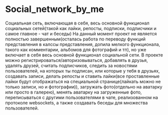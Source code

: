 # Social_network_by_me
Социальная сеть, включающая в себя, весь основной функционал социальных сетей(такой как лайки, репосты, подписки, подписчики и самое главное - чат и беседы) На данный момент проект не является полностью завершенным(осталась работа по переводу функций представления в калссы представления, допила мелкого функционала, такого как комментарии, альбомов для фотографий и тп), но уже включает в себя весь основной функционал социальной сети. В проекте можно регистрироваться/авторизовываться, добавлять в друзья, удалять друзей, считать подписчиков, следить за новостями пользователей, на которых ты подписан, или которые у тебя в друзьях, создавать записи, делать репосты и ставить лайки(все проставленные лайки будут отображаться на специальной странице(лайкать можно не только записи, но и фотографии)), загружать фото(отдельно на аватарку или просто в галерею), менять аватарку на загруженные фото, переписываться с другими пользователями в чате, реализованном на протоколе websockets, а также создавать беседы для множества пользователей.
